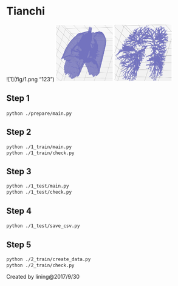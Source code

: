 # Tianchi

![1](fig/1.png “123”)
![2](fig/2.png)
![3](fig/3.png)
## Step 1
`python ./prepare/main.py`

## Step 2
```
python ./1_train/main.py
python ./1_train/check.py
```

## Step 3
```
python ./1_test/main.py
python ./1_test/check.py
```
## Step 4
`python ./1_test/save_csv.py`

## Step 5
```
python ./2_train/create_data.py
python ./2_train/check.py
```

Created by lining@2017/9/30

